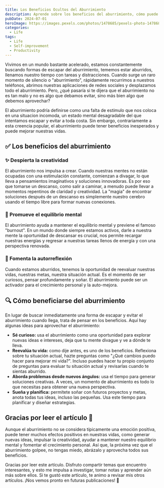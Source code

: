 ```yaml
---
title: Los Beneficios Ocultos del Aburrimiento
description: Aprende sobre los beneficios del aburrimiento, cómo puede aumentar la creatividad, el equilibrio mental y la autorreflexión. Descubre algunos consejos prácticos para convertir el aburrimiento en oportunidades de crecimiento personal y bienestar.
pubDate: 2024-07-01
heroImage: https://images.pexels.com/photos/1478685/pexels-photo-1478685.jpeg?auto=compress&cs=tinysrgb&w=1260&h=750&dpr=1
categories:
  - Life
tags:
  - Life
  - Self-improvement
  - Productivity
---
```

Vivimos en un mundo bastante acelerado, estamos constantemente buscando formas de escapar del aburrimiento, tememos estar aburridos, llenamos nuestro tiempo con tareas y distracciones. Cuando surge un raro momento de silencio o "aburrimiento", rápidamente recurrimos a nuestros teléfonos, abrimos nuestras aplicaciones de redes sociales y desplazamos todo el aburrimiento. Pero, ¿qué pasaría si te dijera que el aburrimiento no es tan malo y no es algo que debamos evitar, sino más bien algo que debemos aprovechar?

El aburrimiento podría definirse como una falta de estímulo que nos coloca en una situacion incomoda, un estado mental desagradable del que intentamos escapar y evitar a toda costa. Sin embargo, contrariamente a esta creencia popular, el aburrimiento puede tener beneficios inesperados y puede mejorar nuestras vidas.

## ✅ Los beneficios del aburrimiento

### ✨ Despierta la creatividad

El aburrimiento nos impulsa a crear. Cuando nuestras mentes no están ocupadas con una estimulación constante, comienzan a divagar, lo que lleva a pensamientos imaginativos y soluciones innovadoras. Es por eso que tomarse un descanso, como salir a caminar, a menudo puede llevar a momentos repentinos de claridad y creatividad. La "magia" de encontrar soluciones después de un descanso es simplemente nuestro cerebro usando el tiempo libre para formar nuevas conexiones.

### 💖 Promueve el equilibrio mental

El aburrimiento ayuda a mantener el equilibrio mental y previene el famoso "burnout". En un mundo donde siempre estamos activos, darle a nuestra mente la oportunidad de descansar es crucial, nos permite recargar nuestras energías y regresar a nuestras tareas llenos de energía y con una perspectiva renovada.

### 🧠 Fomenta la autorreflexión

Cuando estamos aburridos, tenemos la oportunidad de reevaluar nuestras vidas, nuestras metas, nuestra situación actual. Es el momento de ser curiosos, pensar profundamente y soñar. El aburrimiento puede ser un activador para el crecimiento personal y la auto-mejora.

## 🔍 Cómo beneficiarse del aburrimiento

En lugar de buscar inmediatamente una forma de escapar y evitar el aburrimiento cuando llega, trata de pensar en los beneficios. Aquí hay algunas ideas para aprovechar el aburrimiento:

- **Sé curioso:** usa el aburrimiento como una oportunidad para explorar nuevas ideas e intereses, deja que tu mente divague y ve a dónde te lleva.
- **Reevalúa tu vida:** como dije antes, es uno de los beneficios. Reflexiona sobre tu situación actual, hazte preguntas como "¿Qué cambios puedo hacer para mejorar mi vida?". Incluso puedes hacer tu propio conjunto de preguntas para evaluar tu situación actual y revisarlas cuando te sientas aburrido.
- **Aborda problemas desde nuevos ángulos:** usa el tiempo para generar soluciones creativas. A veces, un momento de aburrimiento es todo lo que necesitas para obtener una nueva perspectiva.
- **Sueña y planifica:** permítete soñar con futuros proyectos y metas, anota todas tus ideas, incluso las pequeñas. Usa este tiempo para planificar y diseñar estrategias.

## Gracias por leer el artículo 🫶

Aunque el aburrimiento no se considera típicamente una emoción positiva, puede tener muchos efectos positivos en nuestras vidas, como generar nuevas ideas, impulsar la creatividad, ayudar a mantener nuestro equilibrio mental y fomentar el crecimiento personal. Así que, la próxima vez que el aburrimiento golpee, no tengas miedo, abrázalo y aprovecha todos sus beneficios.

Gracias por leer este artículo. Disfruto compartir temas que encuentro interesantes, y esto me impulsa a investigar, tomar notas y aprender aún más sobre ellos. Si te gustó este artículo, te animo a revisar mis otros artículos. ¡Nos vemos pronto en futuras publicaciones! 👋
